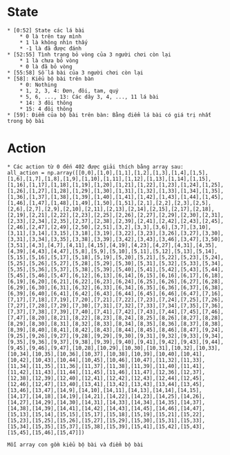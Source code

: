 # State
    * [0:52] State các lá bài
        * 0 là trên tay mình
        * 1 là không nhìn thấy
        * -1 là đã được đánh
    * [52:55] Tình trạng bỏ vòng của 3 người chơi còn lại
        * 1 là chưa bỏ vòng
        * 0 là đã bỏ vòng
    * [55:58] Số lá bài của 3 người chơi còn lại
    * [58]: Kiểu bộ bài trên bàn
        * 0: Nothing
        * 1, 2, 3, 4: Đơn, đôi, tam, quý
        * 5, 6, ..., 13: Các dây 3, 4, ..., 11 lá bài
        * 14: 3 đôi thông
        * 15: 4 đôi thông
    * [59]: Điểm của bộ bài trên bàn: Bằng điểm lá bài có giá trị nhất trong bộ bài

# Action
    * Các action từ 0 đến 402 được giải thích bằng array sau:
    all_action = np.array([[0,0],[1,0],[1,1],[1,2],[1,3],[1,4],[1,5],[1,6],[1,7],[1,8],[1,9],[1,10],[1,11],[1,12],[1,13],[1,14],[1,15],[1,16],[1,17],[1,18],[1,19],[1,20],[1,21],[1,22],[1,23],[1,24],[1,25],[1,26],[1,27],[1,28],[1,29],[1,30],[1,31],[1,32],[1,33],[1,34],[1,35],[1,36],[1,37],[1,38],[1,39],[1,40],[1,41],[1,42],[1,43],[1,44],[1,45],[1,46],[1,47],[1,48],[1,49],[1,50],[1,51],[2,1],[2,2],[2,3],[2,5],[2,6],[2,7],[2,9],[2,10],[2,11],[2,13],[2,14],[2,15],[2,17],[2,18],[2,19],[2,21],[2,22],[2,23],[2,25],[2,26],[2,27],[2,29],[2,30],[2,31],[2,33],[2,34],[2,35],[2,37],[2,38],[2,39],[2,41],[2,42],[2,43],[2,45],[2,46],[2,47],[2,49],[2,50],[2,51],[3,2],[3,3],[3,6],[3,7],[3,10],[3,11],[3,14],[3,15],[3,18],[3,19],[3,22],[3,23],[3,26],[3,27],[3,30],[3,31],[3,34],[3,35],[3,38],[3,39],[3,42],[3,43],[3,46],[3,47],[3,50],[3,51],[4,3],[4,7],[4,11],[4,15],[4,19],[4,23],[4,27],[4,31],[4,35],[4,39],[4,43],[4,47],[5,8],[5,9],[5,10],[5,11],[5,12],[5,13],[5,14],[5,15],[5,16],[5,17],[5,18],[5,19],[5,20],[5,21],[5,22],[5,23],[5,24],[5,25],[5,26],[5,27],[5,28],[5,29],[5,30],[5,31],[5,32],[5,33],[5,34],[5,35],[5,36],[5,37],[5,38],[5,39],[5,40],[5,41],[5,42],[5,43],[5,44],[5,45],[5,46],[5,47],[6,12],[6,13],[6,14],[6,15],[6,16],[6,17],[6,18],[6,19],[6,20],[6,21],[6,22],[6,23],[6,24],[6,25],[6,26],[6,27],[6,28],[6,29],[6,30],[6,31],[6,32],[6,33],[6,34],[6,35],[6,36],[6,37],[6,38],[6,39],[6,40],[6,41],[6,42],[6,43],[6,44],[6,45],[6,46],[6,47],[7,16],[7,17],[7,18],[7,19],[7,20],[7,21],[7,22],[7,23],[7,24],[7,25],[7,26],[7,27],[7,28],[7,29],[7,30],[7,31],[7,32],[7,33],[7,34],[7,35],[7,36],[7,37],[7,38],[7,39],[7,40],[7,41],[7,42],[7,43],[7,44],[7,45],[7,46],[7,47],[8,20],[8,21],[8,22],[8,23],[8,24],[8,25],[8,26],[8,27],[8,28],[8,29],[8,30],[8,31],[8,32],[8,33],[8,34],[8,35],[8,36],[8,37],[8,38],[8,39],[8,40],[8,41],[8,42],[8,43],[8,44],[8,45],[8,46],[8,47],[9,24],[9,25],[9,26],[9,27],[9,28],[9,29],[9,30],[9,31],[9,32],[9,33],[9,34],[9,35],[9,36],[9,37],[9,38],[9,39],[9,40],[9,41],[9,42],[9,43],[9,44],[9,45],[9,46],[9,47],[10,28],[10,29],[10,30],[10,31],[10,32],[10,33],[10,34],[10,35],[10,36],[10,37],[10,38],[10,39],[10,40],[10,41],[10,42],[10,43],[10,44],[10,45],[10,46],[10,47],[11,32],[11,33],[11,34],[11,35],[11,36],[11,37],[11,38],[11,39],[11,40],[11,41],[11,42],[11,43],[11,44],[11,45],[11,46],[11,47],[12,36],[12,37],[12,38],[12,39],[12,40],[12,41],[12,42],[12,43],[12,44],[12,45],[12,46],[12,47],[13,40],[13,41],[13,42],[13,43],[13,44],[13,45],[13,46],[13,47],[14,9],[14,10],[14,11],[14,13],[14,14],[14,15],[14,17],[14,18],[14,19],[14,21],[14,22],[14,23],[14,25],[14,26],[14,27],[14,29],[14,30],[14,31],[14,33],[14,34],[14,35],[14,37],[14,38],[14,39],[14,41],[14,42],[14,43],[14,45],[14,46],[14,47],[15,13],[15,14],[15,15],[15,17],[15,18],[15,19],[15,21],[15,22],[15,23],[15,25],[15,26],[15,27],[15,29],[15,30],[15,31],[15,33],[15,34],[15,35],[15,37],[15,38],[15,39],[15,41],[15,42],[15,43],[15,45],[15,46],[15,47]])

    Mỗi array con gồm kiểu bộ bài và điểm bộ bài